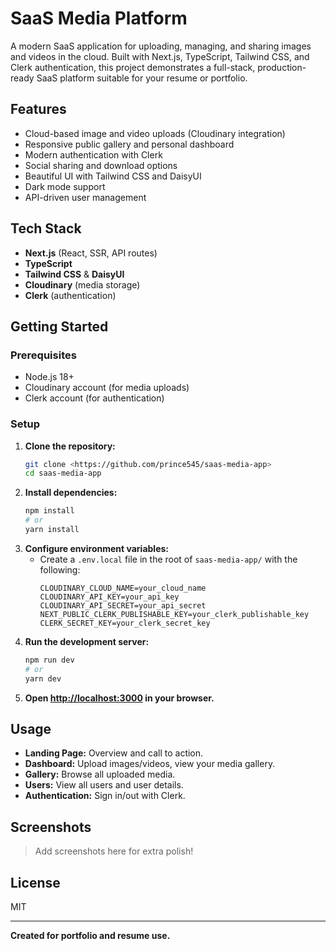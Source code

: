 # SaaS Media Platform

A modern SaaS application for uploading, managing, and sharing images and videos in the cloud. Built with Next.js, TypeScript, Tailwind CSS, and Clerk authentication, this project demonstrates a full-stack, production-ready SaaS platform suitable for your resume or portfolio.

## Features
- Cloud-based image and video uploads (Cloudinary integration)
- Responsive public gallery and personal dashboard
- Modern authentication with Clerk
- Social sharing and download options
- Beautiful UI with Tailwind CSS and DaisyUI
- Dark mode support
- API-driven user management

## Tech Stack
- **Next.js** (React, SSR, API routes)
- **TypeScript**
- **Tailwind CSS** & **DaisyUI**
- **Cloudinary** (media storage)
- **Clerk** (authentication)

## Getting Started

### Prerequisites
- Node.js 18+
- Cloudinary account (for media uploads)
- Clerk account (for authentication)

### Setup
1. **Clone the repository:**
   ```bash
   git clone <https://github.com/prince545/saas-media-app>
   cd saas-media-app
   ```
2. **Install dependencies:**
   ```bash
   npm install
   # or
   yarn install
   ```
3. **Configure environment variables:**
   - Create a `.env.local` file in the root of `saas-media-app/` with the following:
     ```env
     CLOUDINARY_CLOUD_NAME=your_cloud_name
     CLOUDINARY_API_KEY=your_api_key
     CLOUDINARY_API_SECRET=your_api_secret
     NEXT_PUBLIC_CLERK_PUBLISHABLE_KEY=your_clerk_publishable_key
     CLERK_SECRET_KEY=your_clerk_secret_key
     ```
4. **Run the development server:**
   ```bash
   npm run dev
   # or
   yarn dev
   ```
5. **Open [http://localhost:3000](http://localhost:3000) in your browser.**

## Usage
- **Landing Page:** Overview and call to action.
- **Dashboard:** Upload images/videos, view your media gallery.
- **Gallery:** Browse all uploaded media.
- **Users:** View all users and user details.
- **Authentication:** Sign in/out with Clerk.

## Screenshots
> Add screenshots here for extra polish!

## License
MIT

---

**Created for portfolio and resume use.**
